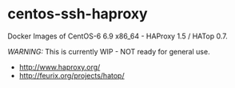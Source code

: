 centos-ssh-haproxy
==================

Docker Images of CentOS-6 6.9 x86_64 - HAProxy 1.5 / HATop 0.7.

*WARNING:* This is currently WIP - NOT ready for general use.

- http://www.haproxy.org/
- http://feurix.org/projects/hatop/
